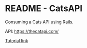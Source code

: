 # README - CatsAPI
Consuming a Cats API using Rails. 

API: https://thecatapi.com/

[Tutorial link](https://www.youtube.com/watch?v=5klko9khrEs)
